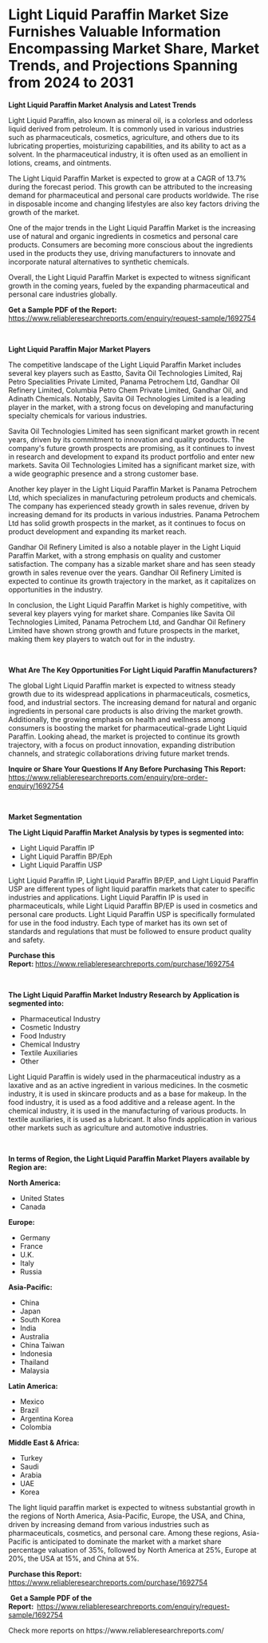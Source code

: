 <p><h1>Light Liquid Paraffin Market Size Furnishes Valuable Information Encompassing Market Share, Market Trends, and Projections Spanning from 2024 to 2031</h1></p><p><strong>Light Liquid Paraffin Market Analysis and Latest Trends</strong></p>
<p><p>Light Liquid Paraffin, also known as mineral oil, is a colorless and odorless liquid derived from petroleum. It is commonly used in various industries such as pharmaceuticals, cosmetics, agriculture, and others due to its lubricating properties, moisturizing capabilities, and its ability to act as a solvent. In the pharmaceutical industry, it is often used as an emollient in lotions, creams, and ointments.</p><p>The Light Liquid Paraffin Market is expected to grow at a CAGR of 13.7% during the forecast period. This growth can be attributed to the increasing demand for pharmaceutical and personal care products worldwide. The rise in disposable income and changing lifestyles are also key factors driving the growth of the market.</p><p>One of the major trends in the Light Liquid Paraffin Market is the increasing use of natural and organic ingredients in cosmetics and personal care products. Consumers are becoming more conscious about the ingredients used in the products they use, driving manufacturers to innovate and incorporate natural alternatives to synthetic chemicals.</p><p>Overall, the Light Liquid Paraffin Market is expected to witness significant growth in the coming years, fueled by the expanding pharmaceutical and personal care industries globally.</p></p>
<p><strong>Get a Sample PDF of the Report:&nbsp;</strong> <a href="https://www.reliableresearchreports.com/enquiry/request-sample/1692754">https://www.reliableresearchreports.com/enquiry/request-sample/1692754</a></p>
<p>&nbsp;</p>
<p><strong>Light Liquid Paraffin Major Market Players</strong></p>
<p><p>The competitive landscape of the Light Liquid Paraffin Market includes several key players such as Eastto, Savita Oil Technologies Limited, Raj Petro Specialities Private Limited, Panama Petrochem Ltd, Gandhar Oil Refinery Limited, Columbia Petro Chem Private Limited, Gandhar Oil, and Adinath Chemicals. Notably, Savita Oil Technologies Limited is a leading player in the market, with a strong focus on developing and manufacturing specialty chemicals for various industries.</p><p>Savita Oil Technologies Limited has seen significant market growth in recent years, driven by its commitment to innovation and quality products. The company's future growth prospects are promising, as it continues to invest in research and development to expand its product portfolio and enter new markets. Savita Oil Technologies Limited has a significant market size, with a wide geographic presence and a strong customer base.</p><p>Another key player in the Light Liquid Paraffin Market is Panama Petrochem Ltd, which specializes in manufacturing petroleum products and chemicals. The company has experienced steady growth in sales revenue, driven by increasing demand for its products in various industries. Panama Petrochem Ltd has solid growth prospects in the market, as it continues to focus on product development and expanding its market reach.</p><p>Gandhar Oil Refinery Limited is also a notable player in the Light Liquid Paraffin Market, with a strong emphasis on quality and customer satisfaction. The company has a sizable market share and has seen steady growth in sales revenue over the years. Gandhar Oil Refinery Limited is expected to continue its growth trajectory in the market, as it capitalizes on opportunities in the industry.</p><p>In conclusion, the Light Liquid Paraffin Market is highly competitive, with several key players vying for market share. Companies like Savita Oil Technologies Limited, Panama Petrochem Ltd, and Gandhar Oil Refinery Limited have shown strong growth and future prospects in the market, making them key players to watch out for in the industry.</p></p>
<p>&nbsp;</p>
<p><strong>What Are The Key Opportunities For Light Liquid Paraffin Manufacturers?</strong></p>
<p><p>The global Light Liquid Paraffin market is expected to witness steady growth due to its widespread applications in pharmaceuticals, cosmetics, food, and industrial sectors. The increasing demand for natural and organic ingredients in personal care products is also driving the market growth. Additionally, the growing emphasis on health and wellness among consumers is boosting the market for pharmaceutical-grade Light Liquid Paraffin. Looking ahead, the market is projected to continue its growth trajectory, with a focus on product innovation, expanding distribution channels, and strategic collaborations driving future market trends.</p></p>
<p><strong>Inquire or Share Your Questions If Any Before Purchasing This Report:</strong> <a href="https://www.reliableresearchreports.com/enquiry/pre-order-enquiry/1692754">https://www.reliableresearchreports.com/enquiry/pre-order-enquiry/1692754</a></p>
<p>&nbsp;</p>
<p><strong>Market Segmentation</strong></p>
<p><strong>The Light Liquid Paraffin Market Analysis by types is segmented into:</strong></p>
<p><ul><li>Light Liquid Paraffin IP</li><li>Light Liquid Paraffin BP/Eph</li><li>Light Liquid Paraffin USP</li></ul></p>
<p><p>Light Liquid Paraffin IP, Light Liquid Paraffin BP/EP, and Light Liquid Paraffin USP are different types of light liquid paraffin markets that cater to specific industries and applications. Light Liquid Paraffin IP is used in pharmaceuticals, while Light Liquid Paraffin BP/EP is used in cosmetics and personal care products. Light Liquid Paraffin USP is specifically formulated for use in the food industry. Each type of market has its own set of standards and regulations that must be followed to ensure product quality and safety.</p></p>
<p><strong>Purchase this Report:&nbsp;</strong><a href="https://www.reliableresearchreports.com/purchase/1692754">https://www.reliableresearchreports.com/purchase/1692754</a></p>
<p>&nbsp;</p>
<p><strong>The Light Liquid Paraffin Market Industry Research by Application is segmented into:</strong></p>
<p><ul><li>Pharmaceutical Industry</li><li>Cosmetic Industry</li><li>Food Industry</li><li>Chemical Industry</li><li>Textile Auxiliaries</li><li>Other</li></ul></p>
<p><p>Light Liquid Paraffin is widely used in the pharmaceutical industry as a laxative and as an active ingredient in various medicines. In the cosmetic industry, it is used in skincare products and as a base for makeup. In the food industry, it is used as a food additive and a release agent. In the chemical industry, it is used in the manufacturing of various products. In textile auxiliaries, it is used as a lubricant. It also finds application in various other markets such as agriculture and automotive industries.</p></p>
<p>&nbsp;</p>
<p><strong>In terms of Region, the Light Liquid Paraffin Market Players available by Region are:</strong></p>
<p>
    <p> <strong> North America: </strong>
        <ul>
            <li>United States</li>
            <li>Canada</li>
        </ul>
        </p> 
    <p> <strong> Europe: </strong>
        <ul>
            <li>Germany</li>
            <li>France</li>
            <li>U.K.</li>
            <li>Italy</li>
            <li>Russia</li>
        </ul>
        </p> 
    <p> <strong> Asia-Pacific: </strong>
        <ul>
            <li>China</li>
            <li>Japan</li>
            <li>South Korea</li>
            <li>India</li>
            <li>Australia</li>
            <li>China Taiwan</li>
            <li>Indonesia</li>
            <li>Thailand</li>
            <li>Malaysia</li>
        </ul>
        </p> 
    <p> <strong> Latin America: </strong>
        <ul>
            <li>Mexico</li>
            <li>Brazil</li>
            <li>Argentina Korea</li>
            <li>Colombia</li>
        </ul>
        </p> 
    <p> <strong> Middle East & Africa: </strong>
        <ul>
            <li>Turkey</li>
            <li>Saudi</li>
            <li>Arabia</li>
            <li>UAE</li>
            <li>Korea</li>
        </ul>
    </p>
    </p>
<p><p>The light liquid paraffin market is expected to witness substantial growth in the regions of North America, Asia-Pacific, Europe, the USA, and China, driven by increasing demand from various industries such as pharmaceuticals, cosmetics, and personal care. Among these regions, Asia-Pacific is anticipated to dominate the market with a market share percentage valuation of 35%, followed by North America at 25%, Europe at 20%, the USA at 15%, and China at 5%.</p></p>
<p><strong>Purchase this Report: </strong><a href="https://www.reliableresearchreports.com/purchase/1692754">https://www.reliableresearchreports.com/purchase/1692754</a></p>
<p>&nbsp;<strong>Get a Sample PDF of the Report:&nbsp;&nbsp;</strong><a href="https://www.reliableresearchreports.com/enquiry/request-sample/1692754">https://www.reliableresearchreports.com/enquiry/request-sample/1692754</a></p>
<p><strong></strong></p>
<p>Check more reports on https://www.reliableresearchreports.com/</p>